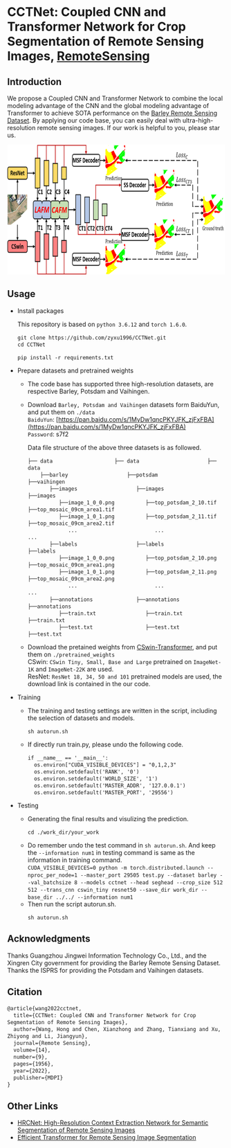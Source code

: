 # CCTNet: Coupled CNN and Transformer Network for Crop Segmentation of Remote Sensing Images, [RemoteSensing](https://www.mdpi.com/2072-4292/14/9/1956/htm)
## Introduction 
We propose a Coupled CNN and Transformer Network to combine the local modeling advantage of the CNN and the global modeling advantage of Transformer to achieve SOTA performance on the [Barley Remote Sensing Dataset](https://tianchi.aliyun.com/dataset/dataDetail?spm=5176.12281978.0.0.76944054ZQD0l2&dataId=74952). By applying our code base, you can easily deal with ultra-high-resolution remote sensing images. If our work is helpful to you, please star us.  

<img src="CCTNet.png" width="770" height="300" alt="CCTNet Framework"/><br/>
## Usage
* Install packages  

  This repository is based on `python 3.6.12` and `torch 1.6.0`.  
  
  ```
  git clone https://github.com/zyxu1996/CCTNet.git
  cd CCTNet  
  ```
  ```
  pip install -r requirements.txt
  ```
* Prepare datasets and pretrained weights  

  * The code base has supported three high-resolution datasets, are respective Barley, Potsdam and Vaihingen.
  * Download `Barley, Potsdam and Vaihingen` datasets form BaiduYun, and put them on `./data `   
    `BaiduYun`: [https://pan.baidu.com/s/1MyDw1qncPKYJFK_zjFxFBA](https://pan.baidu.com/s/1MyDw1qncPKYJFK_zjFxFBA)  
    `Password`: s7f2 
    
    Data file structure of the above three datasets is as followed.  
    ```
    ├── data                    ├── data                      ├── data
        ├──barley                   ├──potsdam                    ├──vaihingen
           ├──images                   ├──images                     ├──images
              ├──image_1_0_0.png          ├──top_potsdam_2_10.tif       ├──top_mosaic_09cm_area1.tif
              ├──image_1_0_1.png          ├──top_potsdam_2_11.tif       ├──top_mosaic_09cm_area2.tif
                 ...                         ...                           ...
           ├──labels                   ├──labels                     ├──labels
              ├──image_1_0_0.png          ├──top_potsdam_2_10.png       ├──top_mosaic_09cm_area1.png
              ├──image_1_0_1.png          ├──top_potsdam_2_11.png       ├──top_mosaic_09cm_area2.png
                 ...                         ...                           ...
           ├──annotations              ├──annotations                ├──annotations
              ├──train.txt                ├──train.txt                  ├──train.txt
              ├──test.txt                 ├──test.txt                   ├──test.txt

    ```
  
  * Download the pretained weights from [CSwin-Transformer](https://github.com/microsoft/CSWin-Transformer), and put them on `./pretrained_weights`    
    CSwin: `CSwin Tiny, Small, Base and Large` pretrained on `ImageNet-1K` and `ImageNet-22K` are used.  
    ResNet: `ResNet 18, 34, 50 and 101` pretrained models are used, the download link is contained in the our code.  
    
* Training

  * The training and testing settings are written in the script, including the selection of datasets and models.    
    ```
    sh autorun.sh
    ```
  * If directly run train.py, please undo the following code.
    ```
    if __name__ == '__main__':
      os.environ["CUDA_VISIBLE_DEVICES"] = "0,1,2,3"
      os.environ.setdefault('RANK', '0')
      os.environ.setdefault('WORLD_SIZE', '1')
      os.environ.setdefault('MASTER_ADDR', '127.0.0.1')
      os.environ.setdefault('MASTER_PORT', '29556')
    ```
* Testing
  * Generating the final results and visulizing the prediction.   
    ```
    cd ./work_dir/your_work
    ```
  * Do remember undo the test command in `sh autorun.sh`. And keep the `--information num1` in testing command is same as the information in training command.   
    `CUDA_VISIBLE_DEVICES=0 python -m torch.distributed.launch --nproc_per_node=1 --master_port 29505 test.py --dataset barley --val_batchsize 8 --models cctnet --head seghead --crop_size 512 512 --trans_cnn cswin_tiny resnet50 --save_dir work_dir --base_dir ../../ --information num1
` 
  * Then run the script autorun.sh.  
    ```
    sh autorun.sh
    ```
## Acknowledgments
Thanks Guangzhou Jingwei Information Technology Co., Ltd., and the Xingren City government for providing the Barley Remote Sensing Dataset.
Thanks the ISPRS for providing the Potsdam and Vaihingen datasets.
## Citation
```
@article{wang2022cctnet,
  title={CCTNet: Coupled CNN and Transformer Network for Crop Segmentation of Remote Sensing Images},
  author={Wang, Hong and Chen, Xianzhong and Zhang, Tianxiang and Xu, Zhiyong and Li, Jiangyun},
  journal={Remote Sensing},
  volume={14},
  number={9},
  pages={1956},
  year={2022},
  publisher={MDPI}
}
```
## Other Links
* [HRCNet: High-Resolution Context Extraction Network for Semantic Segmentation of Remote Sensing Images](https://github.com/zyxu1996/HRCNet-High-Resolution-Context-Extraction-Network)
* [Efficient Transformer for Remote Sensing Image Segmentation](https://github.com/zyxu1996/Efficient-Transformer)
